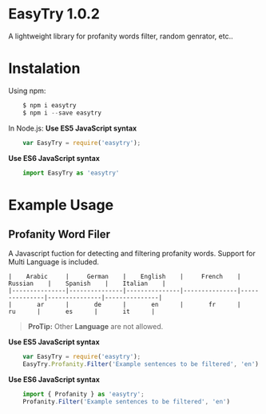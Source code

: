 # EasyTry 1.0.2

A lightweight   library for profanity words filter, random genrator, etc..
  
# Instalation 

Using npm:   
```js   
    $ npm i easytry
    $ npm i --save easytry 
```

In Node.js: 
**Use ES5  JavaScript syntax**
```js   
    var EasyTry = require('easytry');
```

**Use ES6 JavaScript syntax**
```js   
    import EasyTry as 'easytry'
```

# Example Usage   

## Profanity Word Filer
 A Javascript fuction for detecting and filtering profanity words. Support for Multi Language is included.

    |    Arabic     |     German    |    English    |     French    |    Russian    |    Spanish    |    Italian    |
    |---------------|---------------|---------------|---------------|---------------|---------------|---------------|
    |       ar      |       de      |       en      |       fr      |       ru      |       es      |       it      |
     
> **ProTip:** Other **Language** are not allowed.

**Use ES5  JavaScript syntax**
```js   
    var EasyTry = require('easytry');
    EasyTry.Profanity.Filter('Example sentences to be filtered', 'en')
```

**Use ES6 JavaScript syntax**
```js   
    import { Profanity } as 'easytry';
    Profanity.Filter('Example sentences to be filtered', 'en')
```